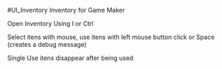#UI_Inventory
Inventory for Game Maker

Open Inventory Using I or Ctrl

Select itens with mouse, use itens with left mouse button click or Space (creates a debug message)

Single Use itens disappear after being used
